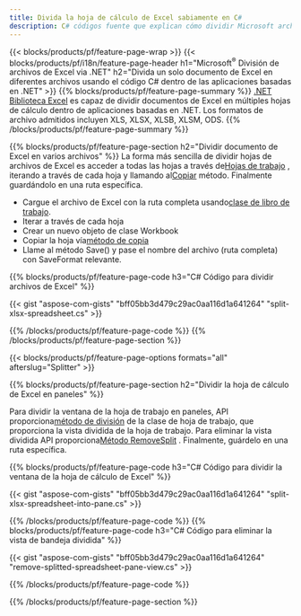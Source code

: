 ```yaml
---
title: Divida la hoja de cálculo de Excel sabiamente en C#
description: C# códigos fuente que explican cómo dividir Microsoft archivos de Excel en varios archivos en aplicaciones Visual C#.NET
---
```

{{< blocks/products/pf/feature-page-wrap >}}
{{< blocks/products/pf/i18n/feature-page-header h1="Microsoft<sup>&reg;</sup> División de archivos de Excel via .NET" h2="Divida un solo documento de Excel en diferentes archivos usando el código C# dentro de las aplicaciones basadas en .NET" >}}
{{% blocks/products/pf/feature-page-summary %}}
[.NET Biblioteca Excel](/cells/es/net/) es capaz de dividir documentos de Excel en múltiples hojas de cálculo dentro de aplicaciones basadas en .NET. Los formatos de archivo admitidos incluyen XLS, XLSX, XLSB, XLSM, ODS.
{{% /blocks/products/pf/feature-page-summary %}}

{{% blocks/products/pf/feature-page-section h2="Dividir documento de Excel en varios archivos" %}}
 La forma más sencilla de dividir hojas de archivos de Excel es acceder a todas las hojas a través de[Hojas de trabajo](https://reference.aspose.com/cells/net/aspose.cells/workbook/properties/worksheets) , iterando a través de cada hoja y llamando al[Copiar](https://reference.aspose.com/cells/net/aspose.cells/worksheet/methods/copy) método. Finalmente guardándolo en una ruta específica.

 + Cargue el archivo de Excel con la ruta completa usando[clase de libro de trabajo](https://reference.aspose.com/cells/net/aspose.cells/workbook).
+ Iterar a través de cada hoja
+ Crear un nuevo objeto de clase Workbook
 + Copiar la hoja vía[método de copia](https://reference.aspose.com/cells/net/aspose.cells/worksheet/methods/copy)
+ Llame al método Save() y pase el nombre del archivo (ruta completa) con SaveFormat relevante.

{{% blocks/products/pf/feature-page-code h3="C# Código para dividir archivos de Excel" %}}

{{< gist "aspose-com-gists" "bff05bb3d479c29ac0aa116d1a641264" "split-xlsx-spreadsheet.cs" >}}

{{% /blocks/products/pf/feature-page-code %}}
{{% /blocks/products/pf/feature-page-section %}}

{{< blocks/products/pf/feature-page-options formats="all" afterslug="Splitter" >}}

{{% blocks/products/pf/feature-page-section h2="Dividir la hoja de cálculo de Excel en paneles" %}}

 Para dividir la ventana de la hoja de trabajo en paneles, API proporciona[método de división](https://reference.aspose.com/cells/net/aspose.cells/worksheet/methods/split) de la clase de hoja de trabajo, que proporciona la vista dividida de la hoja de trabajo. Para eliminar la vista dividida API proporciona[Método RemoveSplit](https://reference.aspose.com/cells/net/aspose.cells/worksheet/methods/removesplit) . Finalmente, guárdelo en una ruta específica.

{{% blocks/products/pf/feature-page-code h3="C# Código para dividir la ventana de la hoja de cálculo de Excel" %}}

{{< gist "aspose-com-gists" "bff05bb3d479c29ac0aa116d1a641264" "split-xlsx-spreadsheet-into-pane.cs" >}}

{{% /blocks/products/pf/feature-page-code %}}
{{% blocks/products/pf/feature-page-code h3="C# Código para eliminar la vista de bandeja dividida" %}}

{{< gist "aspose-com-gists" "bff05bb3d479c29ac0aa116d1a641264" "remove-splitted-spreadsheet-pane-view.cs" >}}

{{% /blocks/products/pf/feature-page-code %}}

{{% /blocks/products/pf/feature-page-section %}}
